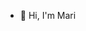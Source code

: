 - 👋 Hi, I'm Mari
<!---
digimaric/digimaric is a ✨ special ✨ repository because its `README.md` (this file) appears on your GitHub profile.
You can click the Preview link to take a look at your changes.
--->
